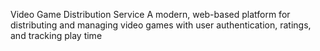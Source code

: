 Video Game Distribution Service
A modern, web-based platform for distributing and managing video games with user authentication, ratings, and tracking play time
